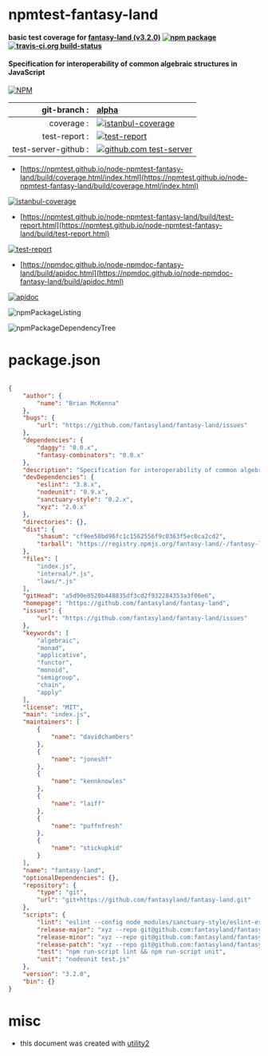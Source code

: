 # npmtest-fantasy-land

#### basic test coverage for  [fantasy-land (v3.2.0)](https://github.com/fantasyland/fantasy-land)  [![npm package](https://img.shields.io/npm/v/npmtest-fantasy-land.svg?style=flat-square)](https://www.npmjs.org/package/npmtest-fantasy-land) [![travis-ci.org build-status](https://api.travis-ci.org/npmtest/node-npmtest-fantasy-land.svg)](https://travis-ci.org/npmtest/node-npmtest-fantasy-land)

#### Specification for interoperability of common algebraic structures in JavaScript

[![NPM](https://nodei.co/npm/fantasy-land.png?downloads=true&downloadRank=true&stars=true)](https://www.npmjs.com/package/fantasy-land)

| git-branch : | [alpha](https://github.com/npmtest/node-npmtest-fantasy-land/tree/alpha)|
|--:|:--|
| coverage : | [![istanbul-coverage](https://npmtest.github.io/node-npmtest-fantasy-land/build/coverage.badge.svg)](https://npmtest.github.io/node-npmtest-fantasy-land/build/coverage.html/index.html)|
| test-report : | [![test-report](https://npmtest.github.io/node-npmtest-fantasy-land/build/test-report.badge.svg)](https://npmtest.github.io/node-npmtest-fantasy-land/build/test-report.html)|
| test-server-github : | [![github.com test-server](https://npmtest.github.io/node-npmtest-fantasy-land/GitHub-Mark-32px.png)](https://npmtest.github.io/node-npmtest-fantasy-land/build/app/index.html) | | build-artifacts : | [![build-artifacts](https://npmtest.github.io/node-npmtest-fantasy-land/glyphicons_144_folder_open.png)](https://github.com/npmtest/node-npmtest-fantasy-land/tree/gh-pages/build)|

- [https://npmtest.github.io/node-npmtest-fantasy-land/build/coverage.html/index.html](https://npmtest.github.io/node-npmtest-fantasy-land/build/coverage.html/index.html)

[![istanbul-coverage](https://npmtest.github.io/node-npmtest-fantasy-land/build/screenCapture.buildCi.browser.%252Ftmp%252Fbuild%252Fcoverage.lib.html.png)](https://npmtest.github.io/node-npmtest-fantasy-land/build/coverage.html/index.html)

- [https://npmtest.github.io/node-npmtest-fantasy-land/build/test-report.html](https://npmtest.github.io/node-npmtest-fantasy-land/build/test-report.html)

[![test-report](https://npmtest.github.io/node-npmtest-fantasy-land/build/screenCapture.buildCi.browser.%252Ftmp%252Fbuild%252Ftest-report.html.png)](https://npmtest.github.io/node-npmtest-fantasy-land/build/test-report.html)

- [https://npmdoc.github.io/node-npmdoc-fantasy-land/build/apidoc.html](https://npmdoc.github.io/node-npmdoc-fantasy-land/build/apidoc.html)

[![apidoc](https://npmdoc.github.io/node-npmdoc-fantasy-land/build/screenCapture.buildCi.browser.%252Ftmp%252Fbuild%252Fapidoc.html.png)](https://npmdoc.github.io/node-npmdoc-fantasy-land/build/apidoc.html)

![npmPackageListing](https://npmtest.github.io/node-npmtest-fantasy-land/build/screenCapture.npmPackageListing.svg)

![npmPackageDependencyTree](https://npmtest.github.io/node-npmtest-fantasy-land/build/screenCapture.npmPackageDependencyTree.svg)



# package.json

```json

{
    "author": {
        "name": "Brian McKenna"
    },
    "bugs": {
        "url": "https://github.com/fantasyland/fantasy-land/issues"
    },
    "dependencies": {
        "daggy": "0.0.x",
        "fantasy-combinators": "0.0.x"
    },
    "description": "Specification for interoperability of common algebraic structures in JavaScript",
    "devDependencies": {
        "eslint": "3.8.x",
        "nodeunit": "0.9.x",
        "sanctuary-style": "0.2.x",
        "xyz": "2.0.x"
    },
    "directories": {},
    "dist": {
        "shasum": "cf9ee50bd96fc1c1562556f9c0363f5ec0ca2cd2",
        "tarball": "https://registry.npmjs.org/fantasy-land/-/fantasy-land-3.2.0.tgz"
    },
    "files": [
        "index.js",
        "internal/*.js",
        "laws/*.js"
    ],
    "gitHead": "a5d90e8520b448835df3cd2f932284353a3f06e6",
    "homepage": "https://github.com/fantasyland/fantasy-land",
    "issues": {
        "url": "https://github.com/fantasyland/fantasy-land/issues"
    },
    "keywords": [
        "algebraic",
        "monad",
        "applicative",
        "functor",
        "monoid",
        "semigroup",
        "chain",
        "apply"
    ],
    "license": "MIT",
    "main": "index.js",
    "maintainers": [
        {
            "name": "davidchambers"
        },
        {
            "name": "joneshf"
        },
        {
            "name": "kennknowles"
        },
        {
            "name": "laiff"
        },
        {
            "name": "puffnfresh"
        },
        {
            "name": "stickupkid"
        }
    ],
    "name": "fantasy-land",
    "optionalDependencies": {},
    "repository": {
        "type": "git",
        "url": "git+https://github.com/fantasyland/fantasy-land.git"
    },
    "scripts": {
        "lint": "eslint --config node_modules/sanctuary-style/eslint-es6.json --env es6 --env node --rule 'max-len: [off]' -- *.js laws/*.js internal/*.js",
        "release-major": "xyz --repo git@github.com:fantasyland/fantasy-land.git --increment major",
        "release-minor": "xyz --repo git@github.com:fantasyland/fantasy-land.git --increment minor",
        "release-patch": "xyz --repo git@github.com:fantasyland/fantasy-land.git --increment patch",
        "test": "npm run-script lint && npm run-script unit",
        "unit": "nodeunit test.js"
    },
    "version": "3.2.0",
    "bin": {}
}
```



# misc
- this document was created with [utility2](https://github.com/kaizhu256/node-utility2)
